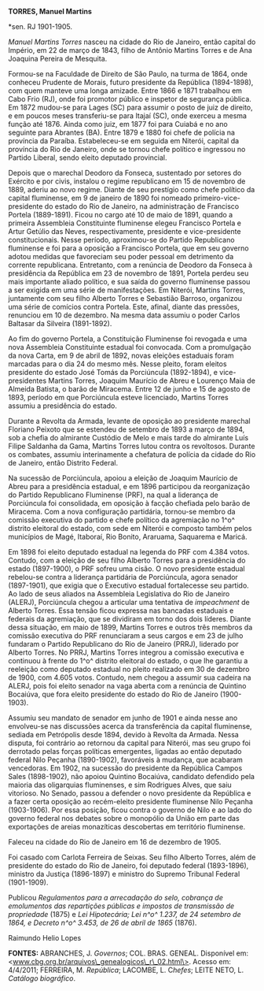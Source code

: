 **TORRES, Manuel Martins**

\*sen. RJ 1901-1905.

*Manuel Martins Torres* nasceu na cidade do Rio de Janeiro, então
capital do Império, em 22 de março de 1843, filho de Antônio Martins
Torres e de Ana Joaquina Pereira de Mesquita.

Formou-se na Faculdade de Direito de São Paulo, na turma de 1864, onde
conheceu Prudente de Morais, futuro presidente da República (1894-1898),
com quem manteve uma longa amizade. Entre 1866 e 1871 trabalhou em Cabo
Frio (RJ), onde foi promotor público e inspetor de segurança pública. Em
1872 mudou-se para Lages (SC) para assumir o posto de juiz de direito, e
em poucos meses transferiu-se para Itajaí (SC), onde exerceu a mesma
função até 1876. Ainda como juiz, em 1877 foi para Cuiabá e no ano
seguinte para Abrantes (BA). Entre 1879 e 1880 foi chefe de polícia na
província da Paraíba. Estabeleceu-se em seguida em Niterói, capital da
província do Rio de Janeiro, onde se tornou chefe político e ingressou
no Partido Liberal, sendo eleito deputado provincial.

Depois que o marechal Deodoro da Fonseca, sustentado por setores do
Exército e por civis, instalou o regime republicano em 15 de novembro de
1889, aderiu ao novo regime. Diante de seu prestígio como chefe político
da capital fluminense, em 9 de janeiro de 1890 foi nomeado
primeiro-vice-presidente do estado do Rio de Janeiro, na administração
de Francisco Portela (1889-1891). Ficou no cargo até 10 de maio de 1891,
quando a primeira Assembleia Constituinte fluminense elegeu Francisco
Portela e Artur Getúlio das Neves, respectivamente, presidente e
vice-presidente constitucionais. Nesse período, aproximou-se do Partido
Republicano fluminense e foi para a oposição a Francisco Portela, que em
seu governo adotou medidas que favoreciam seu poder pessoal em
detrimento da corrente republicana. Entretanto, com a renúncia de
Deodoro da Fonseca à presidência da República em 23 de novembro de 1891,
Portela perdeu seu mais importante aliado político, e sua saída do
governo fluminense passou a ser exigida em uma série de manifestações.
Em Niterói, Martins Torres, juntamente com seu filho Alberto Torres e
Sebastião Barroso, organizou uma série de comícios contra Portela. Este,
afinal, diante das pressões, renunciou em 10 de dezembro. Na mesma data
assumiu o poder Carlos Baltasar da Silveira (1891-1892).

Ao fim do governo Portela, a Constituição Fluminense foi revogada e uma
nova Assembleia Constituinte estadual foi convocada. Com a promulgação
da nova Carta, em 9 de abril de 1892, novas eleições estaduais foram
marcadas para o dia 24 do mesmo mês. Nesse pleito, foram eleitos
presidente do estado José Tomás da Porciúncula (1892-1894), e
vice-presidentes Martins Torres, Joaquim Maurício de Abreu e Lourenço
Maia de Almeida Batista, o barão de Miracema. Entre 12 de junho e 15 de
agosto de 1893, período em que Porciúncula esteve licenciado, Martins
Torres assumiu a presidência do estado.

Durante a Revolta da Armada, levante de oposição ao presidente marechal
Floriano Peixoto que se estendeu de setembro de 1893 a março de 1894,
sob a chefia do almirante Custódio de Melo e mais tarde do almirante
Luís Filipe Saldanha da Gama, Martins Torres lutou contra os revoltosos.
Durante os combates, assumiu interinamente a chefatura de polícia da
cidade do Rio de Janeiro, então Distrito Federal.

Na sucessão de Porciúncula, apoiou a eleição de Joaquim Maurício de
Abreu para a presidência estadual, e em 1896 participou da reorganização
do Partido Republicano Fluminense (PRF), na qual a liderança de
Porciúncula foi consolidada, em oposição à facção chefiada pelo barão de
Miracema. Com a nova configuração partidária, tornou-se membro da
comissão executiva do partido e chefe político da agremiação no 1^o^
distrito eleitoral do estado, com sede em Niterói e composto também
pelos municípios de Magé, Itaboraí, Rio Bonito, Araruama, Saquarema e
Maricá.

Em 1898 foi eleito deputado estadual na legenda do PRF com 4.384 votos.
Contudo, com a eleição de seu filho Alberto Torres para a presidência do
estado (1897-1900), o PRF sofreu uma cisão. O novo presidente estadual
rebelou-se contra a liderança partidária de Porciúncula, agora senador
(1897-1901), que exigia que o Executivo estadual fortalecesse seu
partido. Ao lado de seus aliados na Assembleia Legislativa do Rio de
Janeiro (ALERJ), Porciúncula chegou a articular uma tentativa de
*impeachment* de Alberto Torres. Essa tensão ficou expressa nas bancadas
estaduais e federais da agremiação, que se dividiram em torno dos dois
líderes. Diante dessa situação, em maio de 1899, Martins Torres e outros
três membros da comissão executiva do PRF renunciaram a seus cargos e em
23 de julho fundaram o Partido Republicano do Rio de Janeiro (PRRJ),
liderado por Alberto Torres. No PRRJ, Martins Torres integrou a comissão
executiva e continuou à frente do 1^o^ distrito eleitoral do estado, o
que lhe garantiu a reeleição como deputado estadual no pleito realizado
em 30 de dezembro de 1900, com 4.605 votos. Contudo, nem chegou a
assumir sua cadeira na ALERJ, pois foi eleito senador na vaga aberta com
a renúncia de Quintino Bocaiúva, que fora eleito presidente do estado do
Rio de Janeiro (1900-1903).

Assumiu seu mandato de senador em junho de 1901 e ainda nesse ano
envolveu-se nas discussões acerca da transferência da capital
fluminense, sediada em Petrópolis desde 1894, devido à Revolta da
Armada. Nessa disputa, foi contrário ao retornou da capital para
Niterói, mas seu grupo foi derrotado pelas forças políticas emergentes,
ligadas ao então deputado federal Nilo Peçanha (1890-1902), favoráveis à
mudança, que acabaram vencedoras. Em 1902, na sucessão do presidente da
República Campos Sales (1898-1902), não apoiou Quintino Bocaiúva,
candidato defendido pela maioria das oligarquias fluminenses, e sim
Rodrigues Alves, que saiu vitorioso. No Senado, passou a defender o novo
presidente da República e a fazer certa oposição ao recém-eleito
presidente fluminense Nilo Peçanha (1903-1906). Por essa posição, ficou
contra o governo de Nilo e ao lado do governo federal nos debates sobre
o monopólio da União em parte das exportações de areias monazíticas
descobertas em território fluminense.

Faleceu na cidade do Rio de Janeiro em 16 de dezembro de 1905.

Foi casado com Carlota Ferreira de Seixas. Seu filho Alberto Torres,
além de presidente do estado do Rio de Janeiro, foi deputado federal
(1893-1896), ministro da Justiça (1896-1897) e ministro do Supremo
Tribunal Federal (1901-1909).

Publicou *Regulamentos para a arrecadação do selo, cobrança de
emolumentos das repartições públicas e impostos de transmissão de
propriedade* (1875) e *Lei Hipotecária; Lei n^o^ 1.237, de 24 setembro
de 1864, e Decreto n^o^ 3.453, de 26 de abril de 1865* (1876).

Raimundo Helio Lopes

**FONTES:** ABRANCHES, J. *Governos*; COL. BRAS. GENEAL. Disponível em:
\<www.cbg.org.br/arquivos\_genealogicos\_r\_02.html\>. Acesso em:
4/4/2011; FERREIRA, M. *República*; LACOMBE, L. C*hefes*; LEITE NETO, L.
*Catálogo biográfico*.

